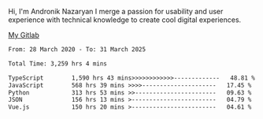 Hi, I'm Andronik Nazaryan
I merge a passion for usability and user experience with technical knowledge to create cool digital experiences.

[My Gitlab](https://gitlab.com/anridev24)

<!--START_SECTION:waka-->

```txt
From: 28 March 2020 - To: 31 March 2025

Total Time: 3,259 hrs 4 mins

TypeScript        1,590 hrs 43 mins>>>>>>>>>>>>-------------   48.81 %
JavaScript        568 hrs 39 mins >>>>---------------------   17.45 %
Python            313 hrs 53 mins >>-----------------------   09.63 %
JSON              156 hrs 13 mins >------------------------   04.79 %
Vue.js            150 hrs 20 mins >------------------------   04.61 %
```

<!--END_SECTION:waka-->
